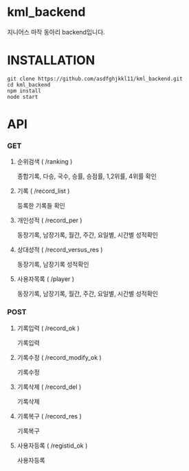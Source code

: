 # kml_backend
지니어스 마작 동아리 backend입니다.

# INSTALLATION

```
git clone https://github.com/asdfghjkkl11/kml_backend.git
cd kml_backend
npm install
node start
```

# API

### GET

1. 순위검색 ( /ranking )

    종합기록, 다승, 국수, 승률, 승점률, 1,2위률, 4위률 확인

2. 기록 ( /record_list )

    등록한 기록들 확인
    
3. 개인성적 ( /record_per )

    동장기록, 남장기록, 월간, 주간, 요일별, 시간별 성적확인
       
4. 상대성적 ( /record_versus_res )

    동장기록, 남장기록 성적확인

5. 사용자목록 ( /player )

    동장기록, 남장기록, 월간, 주간, 요일별, 시간별 성적확인
    
### POST

1. 기록입력 ( /record_ok )

    기록입력

2. 기록수정 ( /record_modify_ok )

    기록수정

3. 기록삭제 ( /record_del )

    기록삭제

4. 기록복구 ( /record_res )

    기록복구

5. 사용자등록 ( /registid_ok )

    사용자등록
    
